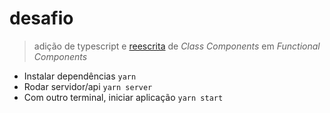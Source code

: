 # desafio

> adição de typescript e [reescrita](https://www.notion.so/Componentes-no-React-6644d41da663405cb29dcaae1693bb9f) de *Class Components* em *Functional Components*

- Instalar dependências ``yarn``
- Rodar servidor/api ``yarn server``
- Com outro terminal, iniciar aplicação ``yarn start``
